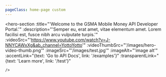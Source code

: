 ```yaml
---
pageClass: home-page custom
---
```


  <hero-section 
    :title="'Welcome to the GSMA Mobile Money API Developer Portal.'"
    :description="'Semper eu, erat amet, vitae elementum amet. Lorem facilisi est, fusce nibh arcu vulputate turpis.'"
    :videoSrc="'https://www.youtube.com/watch?v=J-NNYCAWxXg&ab_channel=YottoYotto'"
    :videoThumbSrc="'/images/hero-video-thumb.png'"
    :imageSrc="'/images/test.jpg'"
    :imageAlt="'image alt'" 
    :accentLink="{text: 'Go to API Docs', link: '/examples'}"
    :transparentLink="{text: 'Learn more', link: '/test'}"
    
    />

  <what-you-get/>

  <benefits-list/>

  <mm-metrics/>